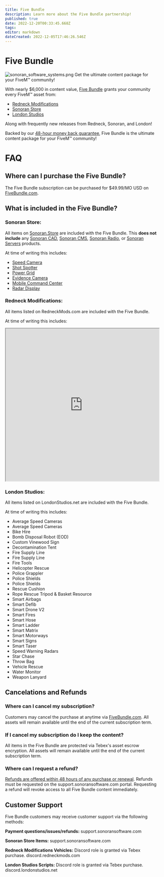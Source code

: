 ```yaml
---
title: Five Bundle
description: Learn more about the Five Bundle partnership!
published: true
date: 2022-12-20T00:33:45.668Z
tags: 
editor: markdown
dateCreated: 2022-12-05T17:46:26.546Z
---
```


# Five Bundle
![sonoran_software_systems.png](https://sonoransoftware.com/assets/images/promotional/store/five_bundle_sonoran_banner.png)
Get the ultimate content package for your FiveM™ community!

With nearly $6,000 in content value, [Five Bundle](https://fivebundle.com) grants your community every FiveM™ asset from:

- [Redneck Modifications](https://redneckmods.com)
- [Sonoran Store](https://sonoran.store)
- [London Studios](https://londonstudios.net)

Along with frequently new releases from Redneck, Sonoran, and London!

Backed by our [48-hour money back guarantee](), Five Bundle is the ultimate content package for your FiveM™ community!

# FAQ
## Where can I purchase the Five Bundle?
The Five Bundle subscription can be purchased for $49.99/MO USD on [FiveBundle.com](https://fivebundle.com).

## What is included in the Five Bundle?
### **Sonoran Store:**
All items on [Sonoran.Store](https://sonoran.store) are included with the Five Bundle. This **does not include** any [Sonoran CAD](https://info.sonorancad.com/why-choose-sonoran-cad/about), [Sonoran CMS](https://info.sonorancms.com/why-choose-sonoran-cms/why-choose-sonoran-cms), [Sonoran Radio](https://info.sonoranradio.com/en/why-choose-sonoran-radio), or [Sonoran Servers](https://sonoranservers.com/) products.

At time of writing this includes:
- [Speed Camera](https://www.sonoran.store/package/5056701)
- [Shot Spotter](https://www.sonoran.store/package/5078838)
- [Power Grid](https://www.sonoran.store/package/5120025)
- [Evidence Camera](https://www.sonoran.store/package/5183521)
- [Mobile Command Center](https://www.sonoran.store/package/5287071)
- [Radar Display](https://www.sonoran.store/package/5362825)

### **Redneck Modifications:**
All items listed on RedneckMods.com are included with the Five Bundle.

At time of writing this includes:
<iframe src="https://docs.google.com/spreadsheets/d/e/2PACX-1vRCl2D_krq5MAijzlsUtoYR0ijI_7vBmhV1vsuHAbSNjdNsE5nzXS-uSCNfk_7mTY_rusNCohRvnROk/pubhtml?gid=1294408668&amp;single=true&amp;widget=true&amp;headers=false" style="width:100%;height: 500px;"></iframe>

### **London Studios:**
All items listed on LondonStudios.net are included with the Five Bundle.

At time of writing this includes:
- Average Speed Cameras
- Average Speed Cameras
- Bike Hire
- Bomb Disposal Robot (EOD)
- Custom Vinewood Sign
- Decontamination Tent
- Fire Supply Line
- Fire Supply Line
- Fire Tools
- Helicopter Rescue
- Police Grappler
- Police Shields
- Police Shields
- Rescue Cushion
- Rope Rescue Tripod & Basket Resource
- Smart Airbags
- Smart Defib
- Smart Drone V2
- Smart Fires
- Smart Hose
- Smart Ladder
- Smart Matrix
- Smart Motorways
- Smart Signs
- Smart Taser
- Speed Warning Radars
- Star Chase
- Throw Bag
- Vehicle Rescue
- Water Monitor
- Weapon Lanyard

## Cancelations and Refunds
### Where can I cancel my subscription?
Customers may cancel the purchase at anytime via [FiveBundle.com](https://fivebundle.com). All assets will remain available until the end of the current subscription term.

### If I cancel my subscription do I keep the content?
All items in the Five Bundle are protected via Tebex's asset escrow encryption. All assets will remain available until the end of the current subscription term.

### Where can I request a refund?
[Refunds are offered within 48 hours of any purchase or renewal](https://sonoransoftware.com/assets/files/internal/purchase_policy.pdf). Refunds must be requested on the support.sonoransoftware.com portal. Requesting a refund will revoke access to all Five Bundle content immediately.

## Customer Support
Five Bundle customers may receive customer support via the following methods:

**Payment questions/issues/refunds:**
support.sonoransoftware.com

**Sonoran Store Items:**
support.sonoransoftware.com

**Redneck Modifications Vehicles:**
Discord role is granted via Tebex purchase.
discord.redneckmods.com

**London Studios Scripts:**
Discord role is granted via Tebex purchase.
discord.londonstudios.net